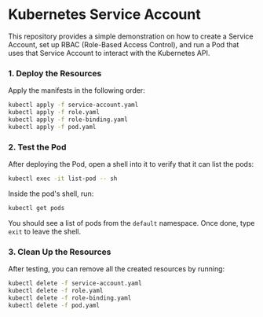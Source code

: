# Kubernetes Service Account

This repository provides a simple demonstration on how to create a Service Account, set up RBAC (Role-Based Access Control), and run a Pod that uses that Service Account to interact with the Kubernetes API.

### 1. Deploy the Resources

Apply the manifests in the following order:

```bash
kubectl apply -f service-account.yaml
kubectl apply -f role.yaml
kubectl apply -f role-binding.yaml
kubectl apply -f pod.yaml
```

### 2. Test the Pod

After deploying the Pod, open a shell into it to verify that it can list the pods:

```bash
kubectl exec -it list-pod -- sh
```

Inside the pod's shell, run:

```bash
kubectl get pods
```

You should see a list of pods from the `default` namespace. Once done, type `exit` to leave the shell.

### 3. Clean Up the Resources

After testing, you can remove all the created resources by running:

```bash
kubectl delete -f service-account.yaml
kubectl delete -f role.yaml
kubectl delete -f role-binding.yaml
kubectl delete -f pod.yaml
```
